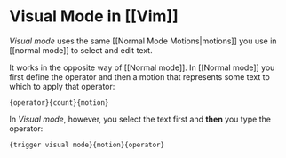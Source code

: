 # Visual Mode in [[Vim]]

_Visual mode_ uses the same [[Normal Mode Motions|motions]] you use in [[normal mode]] to select and edit text.

It works in the opposite way of [[Normal mode]]. In [[Normal mode]] you first define the operator and then a motion that represents some text to which to apply that operator:

```text
{operator}{count}{motion}
```

In _Visual mode_, however, you select the text first and **then** you type the operator:

```text
{trigger visual mode}{motion}{operator}
```